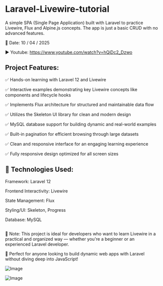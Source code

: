 # Laravel-Livewire-tutorial

A simple SPA (Single Page Application) built with Laravel to practice Livewire, Flux and Alpine.js concepts. The app is just a basic CRUD with no advanced features.

📅 Date: 10 / 04 / 2025

▶️ Youtube: https://www.youtube.com/watch?v=hQjDc2_Dzwo

## Project Features:

✅ Hands-on learning with Laravel 12 and Livewire

✅ Interactive examples demonstrating key Livewire concepts like components and lifecycle hooks

✅ Implements Flux architecture for structured and maintainable data flow

✅ Utilizes the Skeleton UI library for clean and modern design

✅ MySQL database support for building dynamic and real-world examples

✅ Built-in pagination for efficient browsing through large datasets

✅ Clean and responsive interface for an engaging learning experience

✅ Fully responsive design optimized for all screen sizes


## 🔧 Technologies Used:
Framework: Laravel 12

Frontend Interactivity: Livewire

State Management: Flux

Styling/UI: Skeleton, Progress

Database: MySQL

##

📌 Note: This project is ideal for developers who want to learn Livewire in a practical and organized way — whether you're a beginner or an experienced Laravel developer.

📢 Perfect for anyone looking to build dynamic web apps with Laravel without diving deep into JavaScript!




![Image](https://github.com/user-attachments/assets/065c52d8-30fa-4fb2-9457-7c7426b100ad)


![Image](https://github.com/user-attachments/assets/1a0e49db-6984-4166-b8ae-55aec6566af4)
